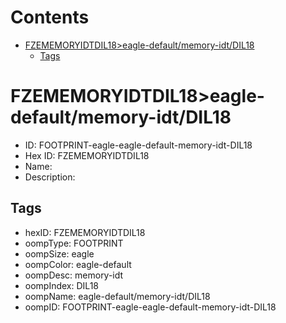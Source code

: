 



Contents
========

* [FZEMEMORYIDTDIL18>eagle-default/memory-idt/DIL18](#fzememoryidtdil18eagle-defaultmemory-idtdil18)
	* [Tags](#tags)

# FZEMEMORYIDTDIL18>eagle-default/memory-idt/DIL18

- ID: FOOTPRINT-eagle-eagle-default-memory-idt-DIL18
- Hex ID: FZEMEMORYIDTDIL18
- Name: 
- Description: 

## Tags

- hexID: FZEMEMORYIDTDIL18
- oompType: FOOTPRINT
- oompSize: eagle
- oompColor: eagle-default
- oompDesc: memory-idt
- oompIndex: DIL18
- oompName: eagle-default/memory-idt/DIL18
- oompID: FOOTPRINT-eagle-eagle-default-memory-idt-DIL18
